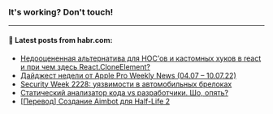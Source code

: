 ### It's working? Don't touch!

---
<!--
#### 🛠️ Technical stack:

![C++](https://img.shields.io/badge/C++-informational?logo=c%2B%2B&style=flat&logoColor=white&color=9C033A)
![Java](https://img.shields.io/badge/Java-informational?logo=java&style=flat&logoColor=white&color=007396)
![Kotlin](https://img.shields.io/badge/Kotlin-informational?logo=Kotlin&style=flat&logoColor=white&color=0095D5)
![JS](https://img.shields.io/badge/JS-informational?logo=javaScript&style=flat&logoColor=black&color=F7Df1E) <br>
![HTML5](https://img.shields.io/badge/HTML5-informational?logo=html5&style=flat&logoColor=white&color=E34F26)
![CSS3](https://img.shields.io/badge/CSS3-informational?logo=css3&style=flat&logoColor=white&color=157286)
![Sass](https://img.shields.io/badge/Saas-informational?logo=sass&style=flat&logoColor=white&color=hotpink)
![PHP](https://img.shields.io/badge/PHP-informational?logo=php&style=flat&logoColor=white&color=777BB4) <br>
![WebPAck](https://img.shields.io/badge/WebPack-informational?logo=webPack&style=flat&logoColor=white&color=FF6F00)
![Bootstrap](https://img.shields.io/badge/Bootstrap-informational?logo=Bootstrap&style=flat&logoColor=white&color=7952B3)
![MySQL](https://img.shields.io/badge/MySQL-informational?logo=MySQL&style=flat&logoColor=white&color=00f) <br>
![NodeJS](https://img.shields.io/badge/NodeJS-informational?logo=node.js&style=flat&logoColor=white&color=43853D)
![Spring](https://img.shields.io/badge/Spring-informational?logo=Spring&style=flat&logoColor=white&color=0A9EDC)
![Angular](https://img.shields.io/badge/Vue-informational?logo=vue.js&style=flat&logoColor=white&color=red)
![Git](https://img.shields.io/badge/Git-informational?logo=git&style=flat&logoColor=white&color=darkorange)

___
-->

#### 💬 Latest posts from habr.com:

<!-- BLOG-POST-LIST:START -->
- [Недооцененная альтернатива для HOC’ов и кастомных хуков в react и при чем здесь React.CloneElement?](https://habr.com/ru/post/676384/?utm_source=habrahabr&utm_medium=rss&utm_campaign=676384)
- [Дайджест недели от Apple Pro Weekly News &lpar;04.07 – 10.07.22&rpar;](https://habr.com/ru/post/676372/?utm_source=habrahabr&utm_medium=rss&utm_campaign=676372)
- [Security Week 2228: уязвимости в автомобильных брелоках](https://habr.com/ru/post/676220/?utm_source=habrahabr&utm_medium=rss&utm_campaign=676220)
- [Статический анализатор кода vs разработчики. Шо, опять?](https://habr.com/ru/post/676338/?utm_source=habrahabr&utm_medium=rss&utm_campaign=676338)
- [[Перевод] Создание Aimbot для Half-Life 2](https://habr.com/ru/post/676270/?utm_source=habrahabr&utm_medium=rss&utm_campaign=676270)
<!-- BLOG-POST-LIST:END -->

